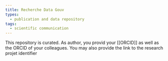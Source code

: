 ```yaml
---
title: Recherche Data Gouv
types:
  - publication and data repository
tags:
  - scientific communication
---
```


This repository is curated. 
As author, you provid your [[ORCID]] as well as the ORCID of your colleagues. 
You may also provide the link to the research projet identifier